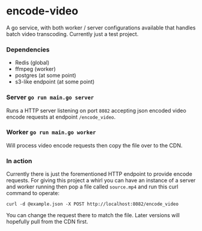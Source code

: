 # encode-video

A go service, with both worker / server configurations available that handles batch video transcoding. Currently just a test project.

### Dependencies

- Redis (global)
- ffmpeg (worker)
- postgres (at some point)
- s3-like endpoint (at some point)

### Server `go run main.go server`

Runs a HTTP server listening on port `8082` accepting json encoded video encode requests at endpoint `/encode_video`.

### Worker `go run main.go worker`

Will process video encode requests then copy the file over to the CDN.

### In action

Currently there is just the forementioned HTTP endpoint to provide encode requests. For giving this project a whirl you can have an instance of a server and worker running then pop a file called `source.mp4` and run this curl command to operate:

`curl -d @example.json -X POST http://localhost:8082/encode_video`

You can change the request there to match the file. Later versions will hopefully pull from the CDN first.
